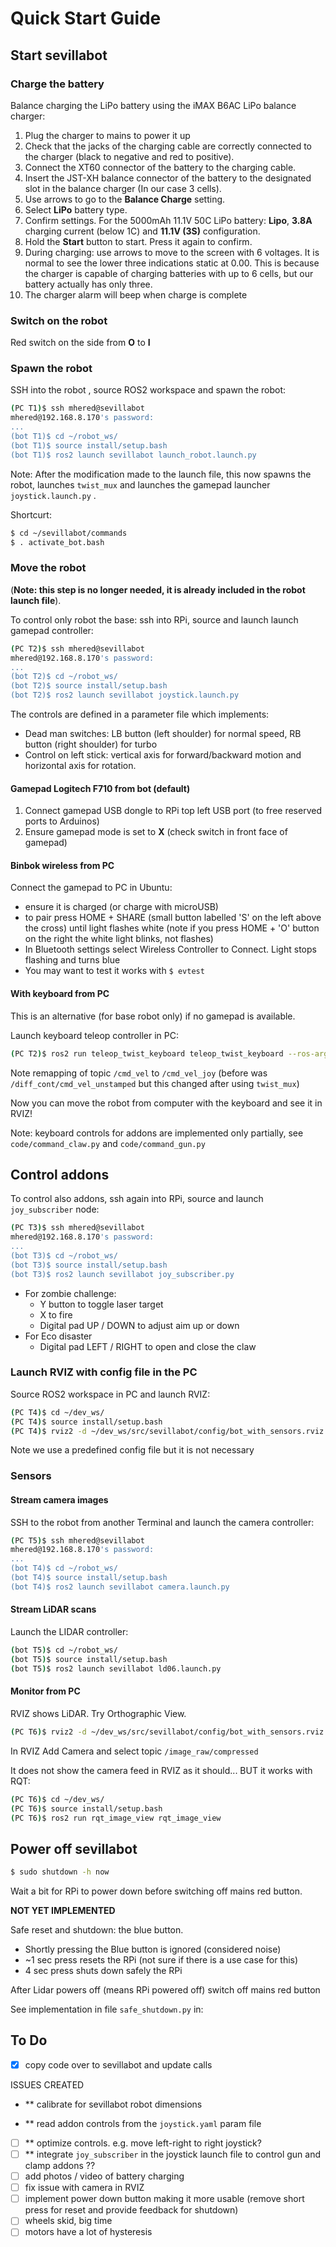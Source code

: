 # Quick Start Guide

## Start sevillabot

### Charge the battery

Balance charging the LiPo battery using the iMAX B6AC LiPo balance charger:

1.  Plug the charger to mains to power it up
2. Check that the jacks of the charging cable are correctly connected to the charger (black to negative and red to positive). 
3.  Connect the XT60 connector of the battery to the charging cable. 
4.  Insert the JST-XH balance connector of the battery to the designated slot in the balance charger (In our case 3 cells). 
5.  Use arrows to go to the **Balance Charge** setting.
6.  Select **LiPo** battery type. 
7. Confirm settings. For the 5000mAh 11.1V 50C LiPo battery: **Lipo**,  **3.8A** charging current (below 1C) and **11.1V (3S)** configuration. 
8.  Hold the **Start** button to start. Press it again to confirm. 
9. During charging: use arrows to move to the screen with 6 voltages. It is normal to see the lower three indications static at 0.00. This is because the charger is capable of charging batteries with up to 6 cells, but our battery actually has only three.
10. The charger alarm will beep when charge is complete

### Switch on the robot

Red switch on the side from **O** to **I**

### Spawn the robot

SSH into the robot , source ROS2 workspace and spawn the robot:

```bash
(PC T1)$ ssh mhered@sevillabot
mhered@192.168.8.170's password: 
...
(bot T1)$ cd ~/robot_ws/
(bot T1)$ source install/setup.bash
(bot T1)$ ros2 launch sevillabot launch_robot.launch.py
```

Note: After the modification made to the launch file, this now spawns the robot, launches `twist_mux` and launches the gamepad launcher `joystick.launch.py` .

Shortcurt:

```bash
$ cd ~/sevillabot/commands
$ . activate_bot.bash
```

### Move the robot

(**Note: this step is no longer needed, it is already included in the robot launch file**). 

To control only robot the base: ssh into RPi, source and launch launch gamepad controller:

```bash
(PC T2)$ ssh mhered@sevillabot
mhered@192.168.8.170's password: 
...
(bot T2)$ cd ~/robot_ws/
(bot T2)$ source install/setup.bash
(bot T2)$ ros2 launch sevillabot joystick.launch.py
```

The controls are defined in a parameter file which implements:

- Dead man switches: LB button (left shoulder) for normal speed, RB button (right shoulder) for turbo
- Control on left stick: vertical axis for forward/backward motion and horizontal axis for rotation.

#### Gamepad Logitech F710 from bot (default)

1. Connect gamepad USB dongle to RPi top left USB port (to free reserved ports to Arduinos)
2. Ensure gamepad mode is set to **X** (check switch in front face of gamepad)

#### Binbok wireless from PC

Connect the gamepad to PC in Ubuntu:

* ensure it is charged (or charge with microUSB)
* to pair press HOME + SHARE (small button labelled 'S' on the left above the cross) until light flashes white (note if you press HOME + 'O' button on the right the white light blinks, not flashes)
* In Bluetooth settings select Wireless Controller to Connect. Light stops flashing and turns blue
* You may want to test it works with `$ evtest`

#### With keyboard from PC

This is an alternative (for base robot only) if no gamepad is available. 

Launch keyboard teleop controller in PC:

```bash
(PC T2)$ ros2 run teleop_twist_keyboard teleop_twist_keyboard --ros-args -r /cmd_vel:=/cmd_vel_joy
```

Note remapping of topic `/cmd_vel` to `/cmd_vel_joy` (before was `/diff_cont/cmd_vel_unstamped` but this changed after using `twist_mux`)

Now you can move the robot from computer with the keyboard and see it in RVIZ!

Note: keyboard controls for addons are implemented only partially, see `code/command_claw.py` and `code/command_gun.py`

## Control addons

To control also addons, ssh again into RPi, source and launch `joy_subscriber` node:

```bash
(PC T3)$ ssh mhered@sevillabot
mhered@192.168.8.170's password: 
...
(bot T3)$ cd ~/robot_ws/
(bot T3)$ source install/setup.bash
(bot T3)$ ros2 launch sevillabot joy_subscriber.py
```

- For zombie challenge: 
  - Y button to toggle laser target
  - X to fire 
  - Digital pad UP / DOWN to adjust aim up or down
- For Eco disaster
  - Digital pad LEFT / RIGHT to open and close the claw

### Launch RVIZ with config file in the PC

Source ROS2 workspace in PC and launch RVIZ:

```bash
(PC T4)$ cd ~/dev_ws/
(PC T4)$ source install/setup.bash
(PC T4)$ rviz2 -d ~/dev_ws/src/sevillabot/config/bot_with_sensors.rviz
```

Note we use a predefined config file but it is not necessary

### Sensors

#### Stream camera images

SSH to the robot from another Terminal and launch the camera controller:

```bash
(PC T5)$ ssh mhered@sevillabot
mhered@192.168.8.170's password: 
...
(bot T4)$ cd ~/robot_ws/
(bot T4)$ source install/setup.bash
(bot T4)$ ros2 launch sevillabot camera.launch.py
```

#### Stream LiDAR scans

Launch the LIDAR controller:

```bash
(bot T5)$ cd ~/robot_ws/
(bot T5)$ source install/setup.bash
(bot T5)$ ros2 launch sevillabot ld06.launch.py 
```

#### Monitor from PC

RVIZ shows LiDAR. Try Orthographic View.

```bash
(PC T6)$ rviz2 -d ~/dev_ws/src/sevillabot/config/bot_with_sensors.rviz
```

In RVIZ Add Camera and select topic `/image_raw/compressed`

It does not show the camera feed in RVIZ as it should... BUT it works with RQT:

```bash
(PC T6)$ cd ~/dev_ws/
(PC T6)$ source install/setup.bash 
(PC T6)$ ros2 run rqt_image_view rqt_image_view
```

#### 

## Power off sevillabot

```bash
$ sudo shutdown -h now
```

Wait a bit for RPi to power down before switching off mains red button.



**NOT YET IMPLEMENTED**

Safe reset and shutdown: the blue button.

* Shortly pressing the Blue button is ignored (considered noise)
* ~1 sec press resets the RPi (not sure if there is a use case for this)
* 4 sec press shuts down safely the RPi

After Lidar powers off (means RPi powered off) switch off mains red button

See implementation in file `safe_shutdown.py` in: [](/home/mhered/manolobot/code/button/) 

## To Do

- [x] copy code over to sevillabot and update calls

ISSUES CREATED

* ** calibrate for sevillabot robot dimensions

* ** read addon controls from the `joystick.yaml` param file 



- [ ] ** optimize controls. e.g. move left-right to right joystick?
- [ ] ** integrate `joy_subscriber` in the joystick launch file to control gun and clamp addons ??
- [ ] add photos / video of battery charging
- [ ] fix issue with camera in RVIZ
- [ ] implement power down button making it more usable (remove short press for reset and provide feedback for shutdown)
- [ ] wheels skid, big time
- [ ] motors have a lot of hysteresis